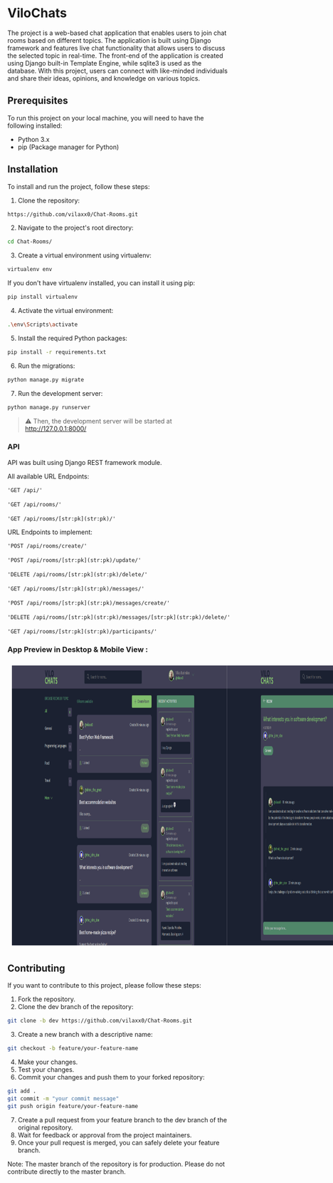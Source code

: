 # ViloChats

The project is a web-based chat application that enables users to join chat rooms based on different topics. The application is built using Django framework and features live chat functionality that allows users to discuss the selected topic in real-time. The front-end of the application is created using Django built-in Template Engine, while sqlite3 is used as the database. With this project, users can connect with like-minded individuals and share their ideas, opinions, and knowledge on various topics.

## Prerequisites

To run this project on your local machine, you will need to have the following installed:

- Python 3.x
- pip (Package manager for Python)

## Installation

To install and run the project, follow these steps:

1. Clone the repository:

```bash
https://github.com/vilaxx0/Chat-Rooms.git
```

2. Navigate to the project's root directory:

```bash
cd Chat-Rooms/
```

3. Create a virtual environment using virtualenv:

```bash
virtualenv env
```

If you don't have virtualenv installed, you can install it using pip:

```bash
pip install virtualenv
```

4. Activate the virtual environment:

```bash
.\env\Scripts\activate
```

5. Install the required Python packages:

```bash
pip install -r requirements.txt
```

6. Run the migrations:

```bash
python manage.py migrate
```

7. Run the development server:

```bash
python manage.py runserver
```

> ⚠ Then, the development server will be started at http://127.0.0.1:8000/

### API

API was built using Django REST framework module.

All available URL Endpoints:

    'GET /api/'

    'GET /api/rooms/'

    'GET /api/rooms/[str:pk](str:pk)/'

URL Endpoints to implement:

    'POST /api/rooms/create/'

    'POST /api/rooms/[str:pk](str:pk)/update/'

    'DELETE /api/rooms/[str:pk](str:pk)/delete/'

    'GET /api/rooms/[str:pk](str:pk)/messages/'

    'POST /api/rooms/[str:pk](str:pk)/messages/create/'

    'DELETE /api/rooms/[str:pk](str:pk)/messages/[str:pk](str:pk)/delete/'

    'GET /api/rooms/[str:pk](str:pk)/participants/'

### App Preview in Desktop & Mobile View :

<div style="display:flex; flex-direction: row; padding: 10px;">
  <img src="./static/assets/screenshots/1.png" />
  <img src="./static/assets/screenshots/3.png" />
  <img src="./static/assets/screenshots/5.png" />
  <img src="./static/assets/screenshots/2.png" width="270" />
  <img src="./static/assets/screenshots/4.png" width="290" />
  <img src="./static/assets/screenshots/6.png" width="270" />
</div>

## Contributing

If you want to contribute to this project, please follow these steps:

1. Fork the repository.
2. Clone the dev branch of the repository:

```bash
git clone -b dev https://github.com/vilaxx0/Chat-Rooms.git
```

3. Create a new branch with a descriptive name:

```bash
git checkout -b feature/your-feature-name
```

4. Make your changes.
5. Test your changes.
6. Commit your changes and push them to your forked repository:

```bash
git add .
git commit -m "your commit message"
git push origin feature/your-feature-name
```

7. Create a pull request from your feature branch to the dev branch of the original repository.
8. Wait for feedback or approval from the project maintainers.
9. Once your pull request is merged, you can safely delete your feature branch.

Note: The master branch of the repository is for production. Please do not contribute directly to the master branch.
